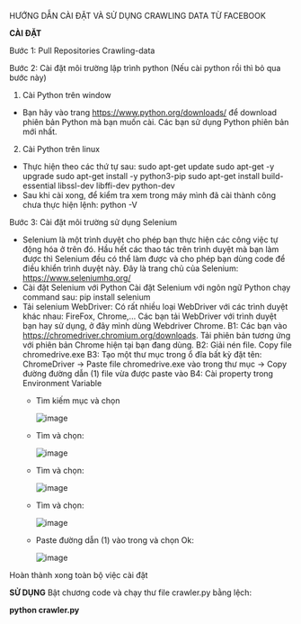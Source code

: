 HƯỚNG DẪN CÀI ĐẶT VÀ SỬ DỤNG CRAWLING DATA TỪ FACEBOOK

**CÀI ĐẶT**

Bước 1: Pull Repositories Crawling-data

Bước 2: Cài đặt môi trường lập trình python (Nếu cài python rồi thì bỏ qua bước này)
1. Cài Python trên window
  - Bạn hãy vào trang https://www.python.org/downloads/ để download phiên bản Python mà bạn muốn cài. Các bạn sử dụng Python phiên bản mới nhất.
2. Cài Python trên linux
  -  Thực hiện theo các thứ tự sau:
      sudo apt-get update
      sudo apt-get -y upgrade
      sudo apt-get install -y python3-pip
      sudo apt-get install build-essential libssl-dev libffi-dev python-dev
- Sau khi cài xong, để kiểm tra xem trong máy mình đã cài thành công chưa thực hiện lệnh:
      python -V
 
 Bước 3: Cài đặt môi trường sử dụng Selenium
- Selenium là một trình duyệt cho phép bạn thực hiện các công việc tự động hóa ở trên đó. Hầu hết các thao tác trên trình duyệt mà bạn làm được thì Selenium đều có thể làm được và cho phép bạn dùng code để điều khiển trình duyệt này.
Đây là trang chủ của Selenium: https://www.seleniumhq.org/
- Cài đặt Selenium với Python
Cài đặt Selenium với ngôn ngữ Python chạy command sau:
      pip install selenium
- Tải selenium WebDriver: Có rất nhiều loại WebDriver với các trình duyệt khác nhau: FireFox, Chrome,...
Các bạn tải WebDriver với trình duyệt bạn hay sử dụng, ở đây mình dùng Webdriver Chrome.
  B1: Các bạn vào https://chromedriver.chromium.org/downloads. Tải phiên bản tương ứng với phiên bản Chrome hiện tại bạn đang dùng.
  B2: Giải nén file. Copy file chromedrive.exe
  B3: Tạo một thư mục trong ổ đĩa bất kỳ đặt tên: ChromeDriver -> Paste file chromedrive.exe vào trong thư mục -> Copy đường đường dẫn (1)  file vừa được paste vào 
  B4: Cài property trong Environment Variable
    + Tìm kiếm mục và chọn
    
      ![image](https://user-images.githubusercontent.com/58686853/154920441-2385f35c-07f8-4414-9129-67176a69844b.png)
    + Tìm và chọn:
    
      ![image](https://user-images.githubusercontent.com/58686853/154920724-ee33737c-bd2c-4422-aa4d-1ca68db0698e.png)
    + Tìm và chọn:
    
      ![image](https://user-images.githubusercontent.com/58686853/154921211-002e829f-0b81-4c97-86f3-6820e214fab1.png)
    + Tìm và chọn:
    
      ![image](https://user-images.githubusercontent.com/58686853/154921427-c4845518-df11-4b33-9f1d-ff6f1b7fe4f4.png)
    + Paste đường dẫn (1) vào trong và chọn Ok:
    
      ![image](https://user-images.githubusercontent.com/58686853/154921955-79b72bde-7af9-40eb-8496-ec5ba3e23809.png)

Hoàn thành xong toàn bộ việc cài đặt

**SỬ DỤNG**
Bật chương code và chạy thư file crawler.py bằng lệch: 

  **python crawler.py**




